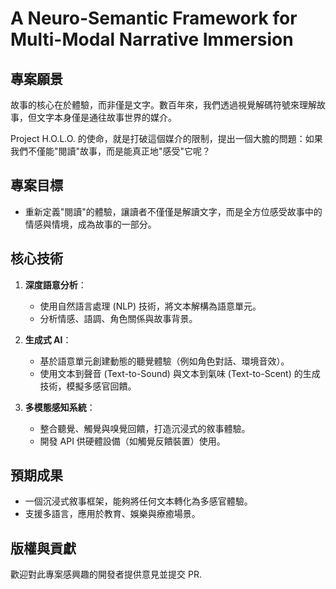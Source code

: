 # A Neuro-Semantic Framework for Multi-Modal Narrative Immersion 

## 專案願景 
故事的核心在於體驗，而非僅是文字。數百年來，我們透過視覺解碼符號來理解故事，但文字本身僅是通往故事世界的媒介。

Project H.O.L.O. 的使命，就是打破這個媒介的限制，提出一個大膽的問題：如果我們不僅能"閱讀"故事，而是能真正地"感受"它呢？ 

## 專案目標 
- 重新定義"閱讀"的體驗，讓讀者不僅僅是解讀文字，而是全方位感受故事中的情感與情境，成為故事的一部分。 

## 核心技術 
1. **深度語意分析**：
   - 使用自然語言處理 (NLP) 技術，將文本解構為語意單元。
   - 分析情感、語調、角色關係與故事背景。

2. **生成式 AI**：
   - 基於語意單元創建動態的聽覺體驗（例如角色對話、環境音效）。
   - 使用文本到聲音 (Text-to-Sound) 與文本到氣味 (Text-to-Scent) 的生成技術，模擬多感官回饋。

3. **多模態感知系統**：
   - 整合聽覺、觸覺與嗅覺回饋，打造沉浸式的敘事體驗。
   - 開發 API 供硬體設備（如觸覺反饋裝置）使用。

## 預期成果 
- 一個沉浸式敘事框架，能夠將任何文本轉化為多感官體驗。
- 支援多語言，應用於教育、娛樂與療癒場景。 

## 版權與貢獻 
歡迎對此專案感興趣的開發者提供意見並提交 PR.